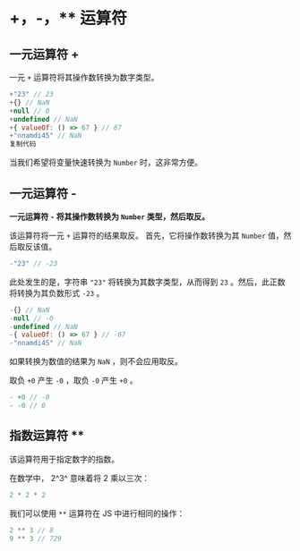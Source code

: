 # +，-，\*\* 运算符

## 一元运算符 +

一元 `+` 运算符将其操作数转换为数字类型。

```javascript
+"23" // 23
+{} // NaN
+null // 0
+undefined // NaN
+{ valueOf: () => 67 } // 67
+"nnamdi45" // NaN
复制代码
```

当我们希望将变量快速转换为 `Number` 时，这非常方便。

## 一元运算符 -

**一元运算符 `-` 将其操作数转换为 `Number` 类型，然后取反。**

该运算符将一元 `+` 运算符的结果取反。 首先，它将操作数转换为其 `Number` 值，然后取反该值。

```javascript
-"23" // -23
```

此处发生的是，字符串 `"23"` 将转换为其数字类型，从而得到 `23` 。然后，此正数将转换为其负数形式 `-23` 。

```javascript
-{} // NaN
-null // -0
-undefined // NaN
-{ valueOf: () => 67 } // -67
-"nnamdi45" // NaN
```

如果转换为数值的结果为 `NaN` ，则不会应用取反。

取负 `+0` 产生 `-0` ，取负 `-0` 产生 `+0` 。

```javascript
- +0 // -0
- -0 // 0
```

## 指数运算符 \*\*

该运算符用于指定数字的指数。

在数学中， 2^3^ 意味着将 2 乘以三次：

```javascript
2 * 2 * 2
```

我们可以使用 `**` 运算符在 JS 中进行相同的操作：

```javascript
2 ** 3 // 8
9 ** 3 // 729
```

  



